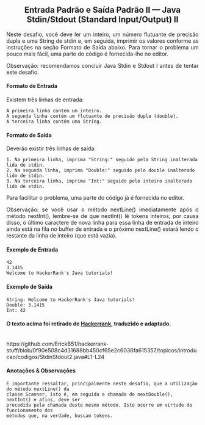 <h2 align="center">Entrada Padrão e Saída Padrão II — Java Stdin/Stdout (Standard Input/Output) II</h2>
  <p  align="justify">Neste desafio, você deve ler um inteiro, um número flutuante de precisão dupla e uma String de stdin e, em seguida, imprimir os valores conforme as instruções na seção Formato de Saída abaixo. Para tornar o problema um pouco mais fácil, uma parte do código é fornecida-lhe no editor.</p>
  <p  align="justify">Observação: recomendamos concluir Java Stdin e Stdout I antes de tentar este desafio.</p>

<h4>Formato de Entrada</h4>
  <p  align="justify">Existem três linhas de entrada:</p>

```
A primeira linha contém um inteiro.
A segunda linha contém um flutuante de precisão dupla (double).
A terceira linha contém uma String.
```

<h4>Formato de Saída</h4>
  <p  align="justify">Deverão existir três linhas de saída:</p>

```
1. Na primeira linha, imprima "String:" seguido pela String inalterada lida de stdin.
2. Na segunda linha, imprima "Double:" seguido pelo double inalterado lido de stdin.
3. Na terceira linha, imprima "Int:" seguido pelo inteiro inalterado lido de stdin.
```

  <p  align="justify">Para facilitar o problema, uma parte do código já é fornecida no editor.</p>
  <p  align="justify">Observação: se você usar o método nextLine() imediatamente após o método nextInt(), lembre-se de que nextInt() lê tokens inteiros; por causa disso, o último caractere de nova linha para essa linha de entrada de inteiro ainda está na fila no buffer de entrada e o próximo nextLine() estará lendo o restante da linha de inteiro (que está vazia).</p>

<h4>Exemplo de Entrada</h4>

```
42
3.1415
Welcome to HackerRank's Java tutorials!
```

<h4>Exemplo de Saída</h4>

```
String: Welcome to HackerRank's Java tutorials!
Double: 3.1415
Int: 42
```

#### O texto acima foi retirado de [Hackerrank](https://www.hackerrank.com/), traduzido e adaptado.

  <br>
  https://github.com/ErickB51/hackerrank-stuff/blob/0f90e508c4d31688bb450cf65e2c6036fa615357/topicos/introducao/codigos/StdinStdout2.java#L1-L24

<h4>Anotações & Observações</h4>

```  
É importante ressaltar, principalmente neste desafio, que a utilização do método nextLine() da 
classe Scanner, isto é, em seguida a chamada de nextDouble(), nextInt() e afins, deve ser 
precedida pela chamada deste mesmo método. Isto ocorre em virtude do funcionamento dos 
métodos que, na verdade, buscam tokens.
```